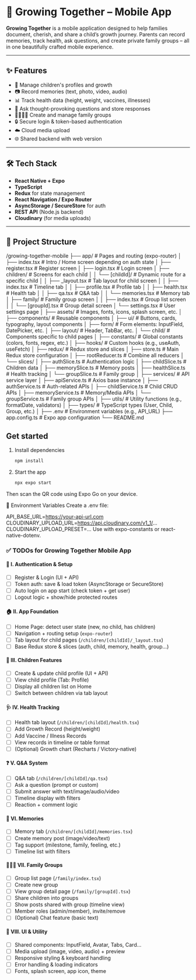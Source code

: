 # 📱 Growing Together – Mobile App

**Growing Together** is a mobile application designed to help families document, cherish, and share a child’s growth journey. Parents can record memories, track health, ask questions, and create private family groups – all in one beautifully crafted mobile experience.

---

## ✨ Features

- 👶 Manage children's profiles and growth
- 📷 Record memories (text, photo, video, audio)
- 📊 Track health data (height, weight, vaccines, illnesses)
- 💬 Ask thought-provoking questions and store responses
- 👨‍👩‍👧‍👦 Create and manage family groups
- 🔒 Secure login & token-based authentication
- ☁️ Cloud media upload
- 🌐 Shared backend with web version

---

## 🛠️ Tech Stack

- **React Native + Expo**
- **TypeScript**
- **Redux** for state management
- **React Navigation / Expo Router**
- **AsyncStorage / SecureStore** for auth
- **REST API** (Node.js backend)
- **Cloudinary** (for media uploads)

---

## 📁 Project Structure

/growing-together-mobile
├── app/                        # Pages and routing (expo-router)
│   ├── index.tsx              # Intro / Home screen depending on auth state
│   ├── register.tsx           # Register screen
│   ├── login.tsx              # Login screen
│   ├── children/              # Screens for each child
│   │   └── [childId]/         # Dynamic route for a specific child
│   │       ├── _layout.tsx    # Tab layout for child screen
│   │       ├── index.tsx      # Timeline tab
│   │       ├── profile.tsx    # Profile tab
│   │       ├── health.tsx     # Health tab
│   │       ├── qa.tsx         # Q&A tab
│   │       └── memories.tsx   # Memory tab
│   ├── family/                # Family group screen
│   │   ├── index.tsx          # Group list screen
│   │   └── [groupId].tsx      # Group detail screen
│   └── settings.tsx           # User settings page
│
├── assets/                    # Images, fonts, icons, splash screen, etc.
│
├── components/                # Reusable components
│   ├── ui/                    # Buttons, cards, typography, layout components
│   ├── form/                  # Form elements: InputField, DatePicker, etc.
│   ├── layout/                # Header, TabBar, etc.
│   └── child/                 # Components specific to child pages
│
├── constants/                 # Global constants (colors, fonts, regex, etc.)
│
├── hooks/                     # Custom hooks (e.g., useAuth, useFetch)
│
├── redux/                     # Redux store and slices
│   ├── store.ts               # Main Redux store configuration
│   ├── rootReducer.ts         # Combine all reducers
│   └── slices/
│       ├── authSlice.ts       # Authentication logic
│       ├── childSlice.ts      # Children data
│       ├── memorySlice.ts     # Memory posts
│       ├── healthSlice.ts     # Health tracking
│       └── groupSlice.ts      # Family group
│
├── services/                  # API service layer
│   ├── apiService.ts          # Axios base instance
│   ├── authService.ts         # Auth-related APIs
│   ├── childService.ts        # Child CRUD APIs
│   ├── memoryService.ts       # Memory/Media APIs
│   └── groupService.ts        # Family group APIs
│
├── utils/                     # Utility functions (e.g., formatDate, validators)
│
├── types/                     # TypeScript types (User, Child, Group, etc.)
│
├── .env                       # Environment variables (e.g., API_URL)
├── app.config.ts              # Expo app configuration
└── README.md


## Get started

1. Install dependencies

   ```bash
   npm install
   ```

2. Start the app

   ```bash
   npx expo start
   ```
Then scan the QR code using Expo Go on your device.


🔐 Environment Variables
Create a .env file:

API_BASE_URL=https://your-api-url.com
CLOUDINARY_UPLOAD_URL=https://api.cloudinary.com/v1_1/...
CLOUDINARY_UPLOAD_PRESET=...
Use with expo-constants or react-native-dotenv.

### ✅ TODOs for Growing Together Mobile App

#### 🔐 I. Authentication & Setup
- [ ] Register & Login (UI + API)
- [ ] Token auth: save & load token (AsyncStorage or SecureStore)
- [ ] Auto login on app start (check token + get user)
- [ ] Logout logic + show/hide protected routes

#### 🏠 II. App Foundation
- [ ] Home Page: detect user state (new, no child, has children)
- [ ] Navigation + routing setup (`expo-router`)
- [ ] Tab layout for child pages (`/children/[childId]/_layout.tsx`)
- [ ] Base Redux store & slices (auth, child, memory, health, group…)

#### 👶 III. Children Features
- [ ] Create & update child profile (UI + API)
- [ ] View child profile (Tab: Profile)
- [ ] Display all children list on Home
- [ ] Switch between children via tab layout

#### 🩺 IV. Health Tracking
- [ ] Health tab layout (`/children/[childId]/health.tsx`)
- [ ] Add Growth Record (height/weight)
- [ ] Add Vaccine / Illness Records
- [ ] View records in timeline or table format
- [ ] (Optional) Growth chart (Recharts / Victory-native)

#### ❓ V. Q&A System
- [ ] Q&A tab (`/children/[childId]/qa.tsx`)
- [ ] Ask a question (prompt or custom)
- [ ] Submit answer with text/image/audio/video
- [ ] Timeline display with filters
- [ ] Reaction + comment logic

#### 📸 VI. Memories
- [ ] Memory tab (`/children/[childId]/memories.tsx`)
- [ ] Create memory post (image/video/text)
- [ ] Tag support (milestone, family, feeling, etc.)
- [ ] Timeline list with filters

#### 👨‍👩‍👧 VII. Family Groups
- [ ] Group list page (`/family/index.tsx`)
- [ ] Create new group
- [ ] View group detail page (`/family/[groupId].tsx`)
- [ ] Share children into groups
- [ ] Show posts shared with group (timeline view)
- [ ] Member roles (admin/member), invite/remove
- [ ] (Optional) Chat feature (basic text)

#### 🧩 VIII. UI & Utility
- [ ] Shared components: InputField, Avatar, Tabs, Card...
- [ ] Media upload (image, video, audio) + preview
- [ ] Responsive styling & keyboard handling
- [ ] Error handling & loading indicators
- [ ] Fonts, splash screen, app icon, theme